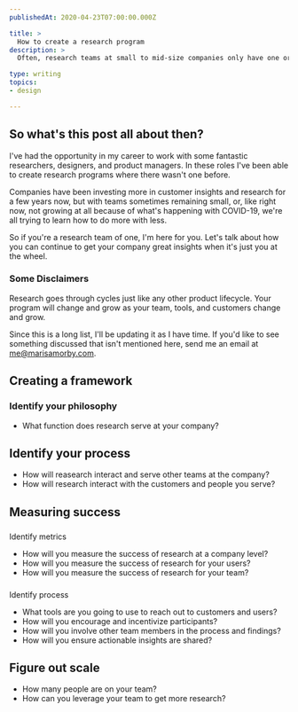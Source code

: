 ```yaml
---
publishedAt: 2020-04-23T07:00:00.000Z

title: >
  How to create a research program
description: >
  Often, research teams at small to mid-size companies only have one or two people in charge of identifying, conducting, and sharing research and insights. This is my in progress guide to creating a research program when you don't have a large team to work on it.

type: writing
topics:
- design

---
```


## So what's this post all about then?

  
I've had the opportunity in my career to work with some fantastic researchers, designers, and product managers. In these roles I've been able to create research programs where there wasn't one before.  
  
Companies have been investing more in customer insights and research for a few years now, but with teams sometimes remaining small, or, like right now, not growing at all because of what's happening with COVID-19, we're all trying to learn how to do more with less.   
  
So if you're a research team of one, I'm here for you. Let's talk about how you can continue to get your company great insights when it's just you at the wheel. 

### Some Disclaimers

Research goes through cycles just like any other product lifecycle. Your program will change and grow as your team, tools, and customers change and grow.  
  
Since this is a long list, I'll be updating it as I have time. If you'd like to see something discussed that isn't mentioned here, send me an email at me@marisamorby.com.



## **Creating a framework**

### Identify your philosophy

* What function does research serve at your company?



## Identify your process

* How will reasearch interact and serve other teams at the company?
* How will research interact with the customers and people you serve?



## **Measuring success**

###   
Identify metrics

* How will you measure the success of research at a company level?
* How will you measure the success of research for your users?
* How will you measure the success of research for your team?

###   
Identify process

* What tools are you going to use to reach out to customers and users?
* How will you encourage and incentivize participants?
* How will you involve other team members in the process and findings?
* How will you ensure actionable insights are shared?  
  


## Figure out scale

* How many people are on your team?
* How can you leverage your team to get more research?
